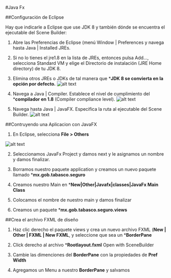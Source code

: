 #Java Fx

##Configuración de Eclipse

Hay que indicarle a Eclipse que use JDK 8 y también dónde se encuentra el ejecutable del Scene Builder:

1.	Abre las Preferencias de Eclipse (menú Window | Preferences y navega hasta Java | Installed JREs.

2.	Si no lo tienes el jre1.8 en la lista de JREs, entonces pulsa Add..., selecciona Standard VM y elige el Directorio de instalación (JRE Home directory) de tu JDK 8.

3.	Elimina otros JREs o JDKs de tal manera que ***JDK 8 se convierta en la opción por defecto.**
![alt text][2]

4.	Navega a Java | Compiler. Establece el nivel de cumplimiento del ***compilador en 1.8** (Compiler compliance level).
![alt text][3]

5.	Navega hasta Java | JavaFX. Especifica la ruta al ejecutable del Scene Builder.
![alt text][4]

[1]: https://raw.githubusercontent.com/dramon-z/curso-java/master/Semana10/img/1.png
[2]: https://raw.githubusercontent.com/dramon-z/curso-java/master/Semana10/img/2.png
[3]: https://raw.githubusercontent.com/dramon-z/curso-java/master/Semana10/img/3.png
[4]: https://raw.githubusercontent.com/dramon-z/curso-java/master/Semana10/img/4.png

##Contruyendo una Aplicacion con JavaFX

1. En Eclipse, selecciona **File > Others**

![alt text][5]

2. Seleccionamos JavaFx Project y damos next y le asignamos un nombre y damos finalizar.

3. Borramos nuestro paquete application y creamos un nuevo paquete llamado ***mx.gob.tabasco.seguro**

4. Creamos nuestro Main en ***New|Other|Javafx|classes|JavaFx Main Class**

5. Colocamos el nombre de nuestro main y damos finalizar

6. Creamos un paquete ***mx.gob.tabasco.seguro.views**

[5]: https://raw.githubusercontent.com/dramon-z/curso-java/master/Semana10/img/5.png
##Crea el archivo FXML de diseño

1. Haz clic derecho el paquete views y crea un nuevo archivo FXML (**New | Other | FXML | New FXML**, y seleccione que sea un ***BorderPane**

2. Click derecho al archivo ***Rootlayout.fxml** Open with SceneBuilder

3. Cambie las dimenciones del **BorderPane** con la propiedades de **Pref Width**

4. Agregamos un Menu a nuestro **BorderPane** y salvamos